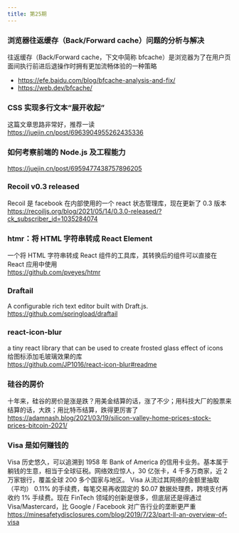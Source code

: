 ```yaml
---
title: 第25期
---
```


### 浏览器往返缓存（Back/Forward cache）问题的分析与解决

往返缓存（Back/Forward cache，下文中简称 bfcache）是浏览器为了在用户页面间执行前进后退操作时拥有更加流畅体验的一种策略<br />

- https://efe.baidu.com/blog/bfcache-analysis-and-fix/
- https://web.dev/bfcache/

### CSS 实现多行文本“展开收起”

这篇文章思路非常好，推荐一读
https://juejin.cn/post/6963904955262435336

### 如何考察前端的 Node.js 及工程能力

https://juejin.cn/post/6959477438757896205

### Recoil v0.3 released

Recoil 是 facebook 在内部使用的一个 react 状态管理库，现在更新了 0.3 版本  
https://recoiljs.org/blog/2021/05/14/0.3.0-released/?ck_subscriber_id=1035284074

### htmr：将 HTML 字符串转成 React Element

一个将 HTML 字符串转成 React 组件的工具库，其转换后的组件可以直接在 React 应用中使用  
https://github.com/pveyes/htmr

### Draftail

A configurable rich text editor built with Draft.js.  
https://github.com/springload/draftail

### react-icon-blur

a tiny react library that can be used to create frosted glass effect of icons  
给图标添加毛玻璃效果的库  
https://github.com/JP1016/react-icon-blur#readme

### 硅谷的房价

十年来，硅谷的房价是涨是跌？用美金结算的话，涨了不少；用科技大厂的股票来结算的话，大跌；用比特币结算，跌得更厉害了  
https://adamnash.blog/2021/03/19/silicon-valley-home-prices-stock-prices-bitcoin-2021/

### Visa 是如何赚钱的

Visa 历史悠久，可以追溯到 1958 年 Bank of America 的信用卡业务。基本属于躺钱的生意，相当于全球征税。网络效应惊人，30 亿张卡，4 千多万商家，近 2 万家银行，覆盖全球 200 多个国家与地区。
Visa 从流过其网络的金额里抽取（平均） 0.11% 的手续费，每笔交易再收固定的 \$0.07 数据处理费，跨境支付再收约 1% 手续费。现在 FinTech 领域的创新是很多，但底层还是得通过 Visa/Mastercard，比 Google / Facebook 对广告行业的垄断更严重<br />
https://minesafetydisclosures.com/blog/2019/7/23/part-ll-an-overview-of-visa
